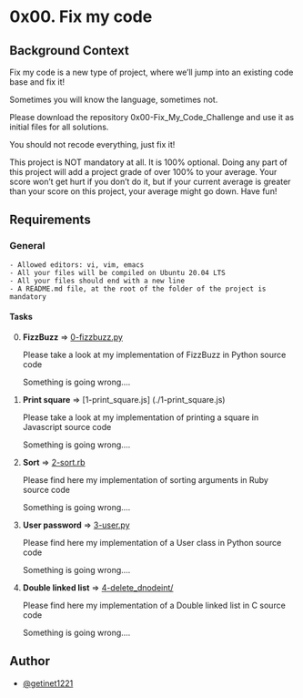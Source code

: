 # 0x00. Fix my code
## Background Context
Fix my code is a new type of project, where we’ll jump into an existing code base and fix it!

Sometimes you will know the language, sometimes not.

Please download the repository 0x00-Fix_My_Code_Challenge and use it as initial files for all solutions.

You should not recode everything, just fix it!

This project is NOT mandatory at all. It is 100% optional. Doing any part of this project will add a project grade of over 100% to your average. Your score won’t get hurt if you don’t do it, but if your current average is greater than your score on this project, your average might go down. Have fun!

## Requirements
### General
	- Allowed editors: vi, vim, emacs
	- All your files will be compiled on Ubuntu 20.04 LTS
	- All your files should end with a new line
	- A README.md file, at the root of the folder of the project is mandatory
#### Tasks
0. **FizzBuzz** => [0-fizzbuzz.py](./0-fizzbuzz.py) 

	Please take a look at my implementation of FizzBuzz in Python source code

	Something is going wrong….
1. **Print square** => [1-print_square.js] (./1-print_square.js)  

	Please take a look at my implementation of printing a square in Javascript source code

	Something is going wrong….

2. **Sort** => [2-sort.rb](./2-sort.rb) 

	Please find here my implementation of sorting arguments in Ruby source code

	Something is going wrong….

3. **User password** => [3-user.py](./3-user.py)  
	
	Please find here my implementation of a User class in Python source code

	Something is going wrong….

4. **Double linked list** => [4-delete_dnodeint/](./4-delete_dnodeint/) 

	Please find here my implementation of a Double linked list in C source code

	Something is going wrong….
## Author
- [@getinet1221](https://www.github.com/getinet1221)
